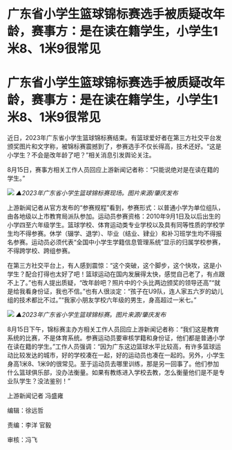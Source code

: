# 广东省小学生篮球锦标赛选手被质疑改年龄，赛事方：是在读在籍学生，小学生1米8、1米9很常见

# 广东省小学生篮球锦标赛选手被质疑改年龄，赛事方：是在读在籍学生，小学生1米8、1米9很常见

近日，2023年广东省小学生篮球锦标赛结束。有篮球爱好者在第三方社交平台发颁奖图片和文字称，被锦标赛震撼到了，参赛选手不仅长得高，技术还好。“这是小学生？不会是改年龄了吧？”相关消息引发舆论关注。

8月15日，赛事方相关工作人员回应上游新闻记者称：“只能说绝对是在读在籍的学生。”

![](https://inews.gtimg.com/om_bt/OY_bdgZeIUr7n5iNKVcFMHyHm13HNA_MT-5qswYodoSTMAA/1000)
_▲2023年广东省小学生篮球锦标赛现场。图片来源/肇庆发布_

上游新闻记者从官方发布的“参赛规程”看到，参赛形式：以普通小学为单位组队，由各地级以上市教育局派队参加。运动员参赛资格：2010年9月1日及以后出生的小学四至六年级学生。篮球学校、体育运动类专业学校以及具有同等性质的学校学生均不得参赛。休学（辍学、退学）、毕业（结业、肄业）和补习班学生均不得报名参赛。运动员必须代表“全国中小学生学籍信息管理系统”显示的归属学校参赛，不得跨学校、跨组参赛。

在第三方社交平台上，有人感到震惊：“这个突破，这个脚步，这个快攻，这是小学生？配合打得也太好了吧！篮球运动在国内发展得太快，感觉自己老了，有点跟不上了。”也有人提出质疑，“改年龄吧？照片中的个头比两边颁奖的领导还高”“就是给我看身份证，我也不信。”也有人很淡定：“孩子在U9队，连人家五六岁的幼儿组的技术都比不过。”“我家小朋友学校六年级的男生，身高超过一米七。”

![](https://inews.gtimg.com/om_bt/O4_VWS73qiqGWUFMIXb7DTCMnod8kjF_-Q8KnEyW1NsMIAA/1000)
_▲2023年广东省小学生篮球锦标赛。图片来源/肇庆发布_

8月15日下午，锦标赛主办方相关工作人员回应上游新闻记者称：“我们这是教育系统的比赛，不是体育系统。参赛运动员要审核学籍和身份证，他们都是普通小学在读在籍的学生。”工作人员强调：“因为广东这边篮球水平比较高，有许多篮球运动比较发达的城市，好的学校凑在一起，好的运动员也凑在一起的。另外，小学生身高1米8、1米9的很常见。至于运动员去哪里训练，那是另一回事了。他们参加什么篮球俱乐部，没办法衡量。如果有教练进入学校去教，怎么衡量他们是不是专业队学生？没法鉴别！”

上游新闻记者 冯盛雍

编辑：徐远哲

责编：李洋 官毅

审核：冯飞

